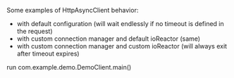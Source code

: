 Some examples of HttpAsyncClient behavior:
- with default configuration (will wait endlessly if no timeout is defined in the request)
- with custom connection manager and default ioReactor (same)
- with custom connection manager and custom ioReactor (will always exit after timeout expires)

run com.example.demo.DemoClient.main()
